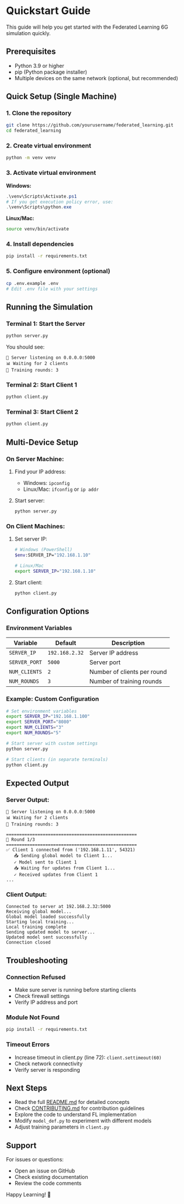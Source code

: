 # Quickstart Guide

This guide will help you get started with the Federated Learning 6G simulation quickly.

## Prerequisites

- Python 3.9 or higher
- pip (Python package installer)
- Multiple devices on the same network (optional, but recommended)

## Quick Setup (Single Machine)

### 1. Clone the repository
```bash
git clone https://github.com/yourusername/federated_learning.git
cd federated_learning
```

### 2. Create virtual environment
```bash
python -m venv venv
```

### 3. Activate virtual environment

**Windows:**
```powershell
.\venv\Scripts\Activate.ps1
# If you get execution policy error, use:
.\venv\Scripts\python.exe
```

**Linux/Mac:**
```bash
source venv/bin/activate
```

### 4. Install dependencies
```bash
pip install -r requirements.txt
```

### 5. Configure environment (optional)
```bash
cp .env.example .env
# Edit .env file with your settings
```

## Running the Simulation

### Terminal 1: Start the Server
```bash
python server.py
```

You should see:
```
🚀 Server listening on 0.0.0.0:5000
📊 Waiting for 2 clients
🔄 Training rounds: 3
```

### Terminal 2: Start Client 1
```bash
python client.py
```

### Terminal 3: Start Client 2
```bash
python client.py
```

## Multi-Device Setup

### On Server Machine:

1. Find your IP address:
   - Windows: `ipconfig`
   - Linux/Mac: `ifconfig` or `ip addr`

2. Start server:
   ```bash
   python server.py
   ```

### On Client Machines:

1. Set server IP:
   ```bash
   # Windows (PowerShell)
   $env:SERVER_IP="192.168.1.10"
   
   # Linux/Mac
   export SERVER_IP="192.168.1.10"
   ```

2. Start client:
   ```bash
   python client.py
   ```

## Configuration Options

### Environment Variables

| Variable | Default | Description |
|----------|---------|-------------|
| `SERVER_IP` | `192.168.2.32` | Server IP address |
| `SERVER_PORT` | `5000` | Server port |
| `NUM_CLIENTS` | `2` | Number of clients per round |
| `NUM_ROUNDS` | `3` | Number of training rounds |

### Example: Custom Configuration

```bash
# Set environment variables
export SERVER_IP="192.168.1.100"
export SERVER_PORT="8080"
export NUM_CLIENTS="3"
export NUM_ROUNDS="5"

# Start server with custom settings
python server.py

# Start clients (in separate terminals)
python client.py
```

## Expected Output

### Server Output:
```
🚀 Server listening on 0.0.0.0:5000
📊 Waiting for 2 clients
🔄 Training rounds: 3

==================================================
📍 Round 1/3
==================================================
✅ Client 1 connected from ('192.168.1.11', 54321)
   📤 Sending global model to Client 1...
   ✓ Model sent to Client 1
   📥 Waiting for updates from Client 1...
   ✓ Received updates from Client 1
...
```

### Client Output:
```
Connected to server at 192.168.2.32:5000
Receiving global model...
Global model loaded successfully
Starting local training...
Local training complete
Sending updated model to server...
Updated model sent successfully
Connection closed
```

## Troubleshooting

### Connection Refused
- Make sure server is running before starting clients
- Check firewall settings
- Verify IP address and port

### Module Not Found
```bash
pip install -r requirements.txt
```

### Timeout Errors
- Increase timeout in client.py (line 72): `client.settimeout(60)`
- Check network connectivity
- Verify server is responding

## Next Steps

- Read the full [README.md](Readme.md) for detailed concepts
- Check [CONTRIBUTING.md](CONTRIBUTING.md) for contribution guidelines
- Explore the code to understand FL implementation
- Modify `model_def.py` to experiment with different models
- Adjust training parameters in `client.py`

## Support

For issues or questions:
- Open an issue on GitHub
- Check existing documentation
- Review the code comments

Happy Learning! 🚀
